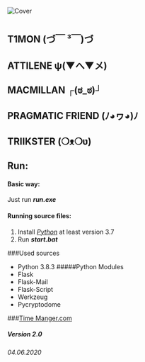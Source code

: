 ![Cover](https://github.com/T1GIT/time_manager/blob/master/images/cover.jpg?raw=true)
#
## T1MON (づ￣ ³￣)づ
## ATTILENE ψ(▼へ▼メ)
## MACMILLAN ┌(ಠ_ಠ)┘ 
## PRAGMATIC FRIEND (ﾉ◕ヮ◕)ﾉ 
## TRIIKSTER (❍ᴥ❍ʋ) 

## Run:
#### Basic way:
Just run _**run.exe**_
#### Running source files:
1. Install [_Python_](https://www.python.org/) at least version 3.7
2. Run _**start.bat**_

###Used sources
* Python 3.8.3
#####Python Modules
* Flask
* Flask-Mail
* Flask-Script
* Werkzeug
* Pycryptodome

###[Time Manger.com](http://127.0.0.1:5000/)
##### Version 2.0
###### 04.06.2020
